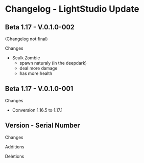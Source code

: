 # Changelog - LightStudio Update
## Beta 1.17 -  V.0.1.0-002
(Changelog not final)

Changes
   - Sculk Zombie 
      - spawn naturaly (in the deepdark)
      - deal more damage
      - has more health

## Beta 1.17 -  V.0.1.0-001

Changes
   - Conversion 1.16.5 to 1.17.1

## Version -  Serial Number

Changes

Additions

Deletions









